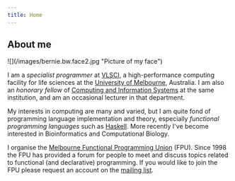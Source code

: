 ```yaml
---
title: Home
---
```


## About me 

<div class=figure_left>
![](/images/bernie.bw.face2.jpg "Picture of my face")
</div>

I am a *specialist programmer* at [VLSCI](http://www.vlsci.org.au/), a high-performance computing facility for life sciences at the [University of Melbourne](http://www.unimelb.edu.au/), Australia. I am also an *honorary fellow* of [Computing and Information Systems](http://www.cis.unimelb.edu.au) at the same institution, and am an occasional lecturer in that department.

My interests in computing are many and varied, but I am quite fond of programming language implementation and theory, especially *functional programming languages* such as [Haskell](http://www.haskell.org). More recently I've become interested in Bioinformatics and Computational Biology.

I organise the [Melbourne Functional Programming Union](http://sites.google.com/site/fpunion/) (FPU). Since 1998 the FPU has provided a forum for people to meet and discuss topics related to functional (and declarative) programming. If you would like to join the FPU please request an account on the [mailing list](http://groups.google.com.au/group/fpunion).

